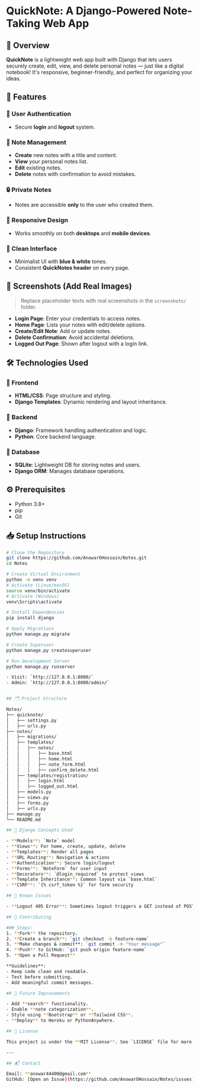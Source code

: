 
# QuickNote: A Django-Powered Note-Taking Web App

## 🌟 Overview
**QuickNote** is a lightweight web app built with Django that lets users securely create, edit, view, and delete personal notes — just like a digital notebook! It's responsive, beginner-friendly, and perfect for organizing your ideas.


## 🚀 Features

### 🔐 User Authentication
- Secure **login** and **logout** system.

### 📝 Note Management
- **Create** new notes with a title and content.
- **View** your personal notes list.
- **Edit** existing notes.
- **Delete** notes with confirmation to avoid mistakes.

### 🔒 Private Notes
- Notes are accessible **only** to the user who created them.

### 📱 Responsive Design
- Works smoothly on both **desktops** and **mobile devices**.

### 🎨 Clean Interface
- Minimalist UI with **blue & white** tones.
- Consistent **QuickNotes header** on every page.


## 📸 Screenshots (Add Real Images)
> Replace placeholder texts with real screenshots in the `screenshots/` folder.

- **Login Page**: Enter your credentials to access notes.
- **Home Page**: Lists your notes with edit/delete options.
- **Create/Edit Note**: Add or update notes.
- **Delete Confirmation**: Avoid accidental deletions.
- **Logged Out Page**: Shown after logout with a login link.


## 🛠 Technologies Used

### 🎨 Frontend
- **HTML/CSS**: Page structure and styling.
- **Django Templates**: Dynamic rendering and layout inheritance.

### 🧠 Backend
- **Django**: Framework handling authentication and logic.
- **Python**: Core backend language.

### 💾 Database
- **SQLite**: Lightweight DB for storing notes and users.
- **Django ORM**: Manages database operations.


## ⚙️ Prerequisites

- Python 3.8+
- pip
- Git

## 📥 Setup Instructions

```bash
# Clone the Repository
git clone https://github.com/AnowarOHossain/Notes.git
cd Notes

# Create Virtual Environment
python -m venv venv
# Activate (Linux/macOS)
source venv/bin/activate
# Activate (Windows)
venv\Scripts\activate

# Install Dependencies
pip install django

# Apply Migrations
python manage.py migrate

# Create Superuser
python manage.py createsuperuser

# Run Development Server
python manage.py runserver

- Visit: `http://127.0.0.1:8000/`
- Admin: `http://127.0.0.1:8000/admin/`


## 🗂 Project Structure

Notes/
├── quicknote/              
│   ├── settings.py
│   ├── urls.py
├── notes/                   
│   ├── migrations/
│   ├── templates/
│   │   ├── notes/
│   │   │   ├── base.html
│   │   │   ├── home.html
│   │   │   ├── note_form.html
│   │   │   ├── confirm_delete.html
│   ├── templates/registration/
│   │   ├── login.html
│   │   ├── logged_out.html
│   ├── models.py
│   ├── views.py
│   ├── forms.py
│   ├── urls.py           
├── manage.py
└── README.md

## 🧠 Django Concepts Used

- **Models**: `Note` model
- **Views**: For home, create, update, delete
- **Templates**: Render all pages
- **URL Routing**: Navigation & actions
- **Authentication**: Secure login/logout
- **Forms**: `NoteForm` for user input
- **Decorators**: `@login_required` to protect views
- **Template Inheritance**: Common layout via `base.html`
- **CSRF**: `{% csrf_token %}` for form security

## 🐞 Known Issues

- **Logout 405 Error**: Sometimes logout triggers a GET instead of POST. Fix in progress using POST method in logout form.

## 🤝 Contributing

### Steps:
1. **Fork** the repository.
2. **Create a branch**: `git checkout -b feature-name`
3. **Make changes & commit**: `git commit -m "Your message"`
4. **Push** to GitHub: `git push origin feature-name`
5. **Open a Pull Request**

**Guidelines**:
- Keep code clean and readable.
- Test before submitting.
- Add meaningful commit messages.

## 🌱 Future Improvements

- Add **search** functionality.
- Enable **note categorization**.
- Style using **Bootstrap** or **Tailwind CSS**.
- **Deploy** to Heroku or PythonAnywhere.

## 📜 License

This project is under the **MIT License**. See `LICENSE` file for more info.

---

## 📬 Contact

Email: **anowar44400@gmail.com**  
GitHub: [Open an Issue](https://github.com/AnowarOHossain/Notes/issues)
